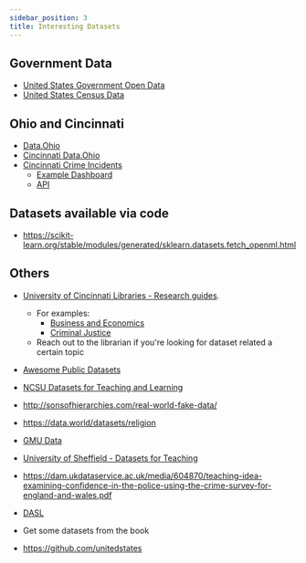 ```yaml
---
sidebar_position: 3
title: Interesting Datasets
---
```


## Government Data
* [United States Government Open Data](https://data.gov/)
* [United States Census Data](https://data.census.gov/cedsci/)

## Ohio and Cincinnati
* [Data.Ohio](https://data.ohio.gov/wps/portal/gov/data/view)
* [Cincinnati Data.Ohio](https://data.cincinnati-oh.gov/browse?category=Thriving+Neighborhoods)
* [Cincinnati Crime Incidents](https://data.cincinnati-oh.gov/safety/PDI-Police-Data-Initiative-Crime-Incidents/k59e-2pvf)
  * [Example Dashboard](https://insights.cincinnati-oh.gov/stories/s/8eaa-xrvz)
  * [API](https://dev.socrata.com/foundry/data.cincinnati-oh.gov/k59e-2pvf)

## Datasets available via code 
* https://scikit-learn.org/stable/modules/generated/sklearn.datasets.fetch_openml.html

## Others
* [University of Cincinnati Libraries - Research guides](https://guides.libraries.uc.edu/).
  * For examples:
    * [Business and Economics](https://guides.libraries.uc.edu/c.php?g=411946)
    * [Criminal Justice](https://guides.libraries.uc.edu/criminal_justice_statistics)
  * Reach out to the librarian if you're looking for dataset related a certain topic


* [Awesome Public Datasets](https://github.com/awesomedata/awesome-public-datasets)
* [NCSU Datasets for Teaching and Learning](https://www.lib.ncsu.edu/teaching-and-learning-datasets)
* http://sonsofhierarchies.com/real-world-fake-data/
* https://data.world/datasets/religion

* [GMU Data](https://infoguides.gmu.edu/find-data/practice)
* [University of Sheffield - Datasets for Teaching](https://www.sheffield.ac.uk/mash/statistics/datasets)
* https://dam.ukdataservice.ac.uk/media/604870/teaching-idea-examining-confidence-in-the-police-using-the-crime-survey-for-england-and-wales.pdf
* [DASL](https://dasl.datadescription.com/)
* Get some datasets from the book
* https://github.com/unitedstates
